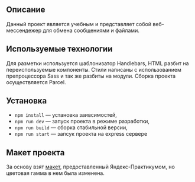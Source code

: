 ## Описание

Данный проект является учебным и представляет собой веб-мессендежер для обмена сообщениями и файлами.

## Используемые технологии

Для разметки используется шаблонизатор Handlebars, HTML разбит на переиспользуемые компоненты.
Стили написаны с использованием препроцессора Sass и так же разбиты на модули.
Сборка проекта осуществляется Parcel.

## Установка

- `npm install` — установка заивсимостей,
- `npm run dev` — запуск проекта в режиме разработки,
- `npm run build` — сборка стабильной версии,
- `npm run start` — запсук проекта на express сервере


## Макет проекта

За основу взят [макет](https://www.figma.com/file/8a7pZnQLIfjQ3YSTTR0V34/messenger?node-id=0%3A1), предоставленный Яндекс-Практикумом, но цветовая гамма в нем была изменена.